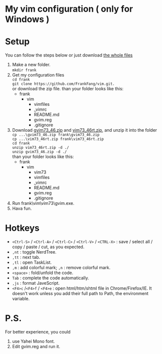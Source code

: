 My vim configuration ( only for Windows )
=

Setup
=
You can follow the steps below or just download [the whole files](https://sourceforge.net/projects/mygvim/files/)<br/>
1. Make a new folder.<br/>
    `mkdir frank`
2. Get my configuration files<br/>
    `cd frank`<br/>
    `git clone https://github.com/FrankFang/vim.git.`<br/>
    or download the zip file.  than your folder looks like this:
    + frank
    	+ vim
            + vimfiles
            + _vimrc
            + README.md
            + gvim.reg
            + .gitignore
3. Download [gvim73_46.zip](http://ftp.vim.org/pub/vim/pc/gvim73_46.zip) and [vim73_46rt.zip](http://ftp.vim.org/pub/vim/pc/vim73_46rt.zip), and unzip it into the folder<br/>
    `cp ...\gvim73_46.zip frank\gvim73_46.zip`<br/>
    `cp ...\vim73_46rt.zip frank\vim73_46rt.zip`<br/>
    `cd frank`<br/>
    `unzip vim73_46rt.zip -d ./`<br/>
    `unzip gvim73_46.zip -d ./`<br/>
    than your folder looks like this:
    + frank
    	+ vim
            + vim73
            + vimfiles
            + _vimrc
            + README.md
            + gvim.reg
            + .gitignore
4. Run frank\vim\vim73\gvim.exe.
5. Hava fun. 

Hotkeys
=
* `<Ctrl-S>` / `<Ctrl-A>` / `<Ctrl-C>` / `<Ctrl-V>` / `<CTRL-X>` : save / select all / copy / paste / cut, as you expected.
* `,nt` : toggle NerdTree.
* `,tt` : next tab.
* `,tl` : open TaskList.
* `,m` : add colorful mark; `,n` : remove colorful mark.
* `<space>` : fold/unfold the code.
* `Tab` : complete the code automatically.
* `,js` : format JaveScript.
* `<F4>c` /`<F4>f` / `<F4>e` : open html/htm/shtml file in Chrome/Firefox/IE. It doesn't work unless you add their full path to Path, the environment variable.

P.S.
=
For better experience, you could 
1. use Yahei Mono font.
2. Edit gvim.reg and run it.

